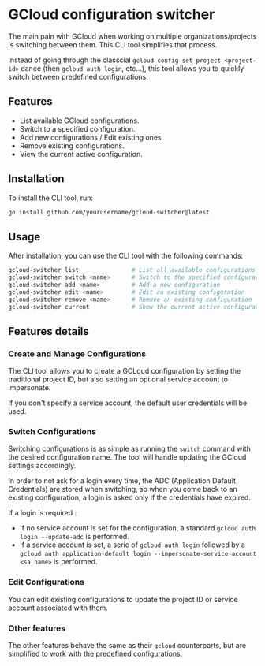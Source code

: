 # GCloud configuration switcher

The main pain with GCloud when working on multiple organizations/projects is switching between them. This CLI tool simplifies that process.

Instead of going through the classcial `gcloud config set project <project-id>` dance (then `gcloud auth login`, etc...), this tool allows you to quickly switch between predefined configurations.

## Features
- List available GCloud configurations.
- Switch to a specified configuration.
- Add new configurations / Edit existing ones.
- Remove existing configurations.
- View the current active configuration.

## Installation
To install the CLI tool, run:
```bash
go install github.com/yourusername/gcloud-switcher@latest
```

## Usage
After installation, you can use the CLI tool with the following commands:
```bash
gcloud-switcher list               # List all available configurations
gcloud-switcher switch <name>      # Switch to the specified configuration
gcloud-switcher add <name>         # Add a new configuration
gcloud-switcher edit <name>        # Edit an existing configuration
gcloud-switcher remove <name>      # Remove an existing configuration
gcloud-switcher current            # Show the current active configuration
```

## Features details
### Create and Manage Configurations
The CLI tool allows you to create a GCLoud configuration by setting the traditional project ID, but also setting an optional service account to impersonate.

If you don't specify a service account, the default user credentials will be used.

### Switch Configurations
Switching configurations is as simple as running the `switch` command with the desired configuration name. The tool will handle updating the GCloud settings accordingly.

In order to not ask for a login every time, the ADC (Application Default Credentials) are stored when switching, so when you come back to an existing configuration, a login is asked only if the credentials have expired.

If a login is required : 
- If no service account is set for the configuration, a standard `gcloud auth login --update-adc` is performed.
- If a service account is set, a serie of `gcloud auth login` followed by a `gcloud auth application-default login --impersonate-service-account <sa name>` is performed.

### Edit Configurations
You can edit existing configurations to update the project ID or service account associated with them.

### Other features
The other features behave the same as their `gcloud` counterparts, but are simplified to work with the predefined configurations.